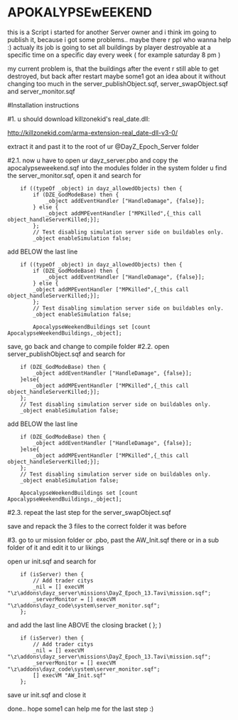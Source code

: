 APOKALYPSEwEEKEND
=================


this is a Script i started for another Server owner and i think im going to publish it, because i got some problems.. maybe there r ppl who wanna help :)
actualy its job is going to set all buildings by player destroyable at a specific time on a specific day every week ( for example saturday 8 pm )

my current problem is, that the buildings after the event r still able to get destroyed, but back after restart
maybe some1 got an idea about it without changing too much in the server_publishObject.sqf, server_swapObject.sqf and server_monitor.sqf


#Installation instructions

#1.
u should download killzonekid's real_date.dll:

http://killzonekid.com/arma-extension-real_date-dll-v3-0/

extract it and past it to the root of ur @DayZ_Epoch_Server folder


#2.1.
now u have to open ur dayz_server.pbo and copy the apocalypseweekend.sqf into the modules folder
in the system folder u find the server_monitor.sqf, open it and search for

~~~~
	if ((typeOf _object) in dayz_allowedObjects) then {
		if (DZE_GodModeBase) then {
			_object addEventHandler ["HandleDamage", {false}];
		} else {
			_object addMPEventHandler ["MPKilled",{_this call object_handleServerKilled;}];
		};
		// Test disabling simulation server side on buildables only.
		_object enableSimulation false;
~~~~

add BELOW the last line

~~~~
	if ((typeOf _object) in dayz_allowedObjects) then {
		if (DZE_GodModeBase) then {
			_object addEventHandler ["HandleDamage", {false}];
		} else {
		_object addMPEventHandler ["MPKilled",{_this call object_handleServerKilled;}];
		};
		// Test disabling simulation server side on buildables only.
		_object enableSimulation false;
	
		ApocalypseWeekendBuildings set [count ApocalypseWeekendBuildings,_object];
~~~~

save, go back and change to compile folder
#2.2.
open server_publishObject.sqf and search for

~~~~
	if (DZE_GodModeBase) then {
		_object addEventHandler ["HandleDamage", {false}];
	}else{
		_object addMPEventHandler ["MPKilled",{_this call object_handleServerKilled;}];
	};
	// Test disabling simulation server side on buildables only.
	_object enableSimulation false;
~~~~

add BELOW the last line

~~~~
	if (DZE_GodModeBase) then {
		_object addEventHandler ["HandleDamage", {false}];
	}else{
		_object addMPEventHandler ["MPKilled",{_this call object_handleServerKilled;}];
	};
	// Test disabling simulation server side on buildables only.
	_object enableSimulation false;
	
	ApocalypseWeekendBuildings set [count ApocalypseWeekendBuildings,_object];
~~~~

#2.3.
repeat the last step for the server_swapObject.sqf

save and repack the 3 files to the correct folder it was before


#3.
go to ur mission folder or .pbo, past the AW_Init.sqf there or in a sub folder of it and edit it to ur likings


open ur init.sqf and search for

~~~~
	if (isServer) then {
		// Add trader citys
		_nil = [] execVM "\z\addons\dayz_server\missions\DayZ_Epoch_13.Tavi\mission.sqf";
		_serverMonitor = [] execVM "\z\addons\dayz_code\system\server_monitor.sqf";
	};
~~~~

and add the last line ABOVE the closing bracket ( }; )

~~~~
	if (isServer) then {
		// Add trader citys
		_nil = [] execVM "\z\addons\dayz_server\missions\DayZ_Epoch_13.Tavi\mission.sqf";
		_serverMonitor = [] execVM "\z\addons\dayz_code\system\server_monitor.sqf";
		[] execVM "AW_Init.sqf"
	};
~~~~

save ur init.sqf and close it


done.. hope some1 can help me for the last step :)
